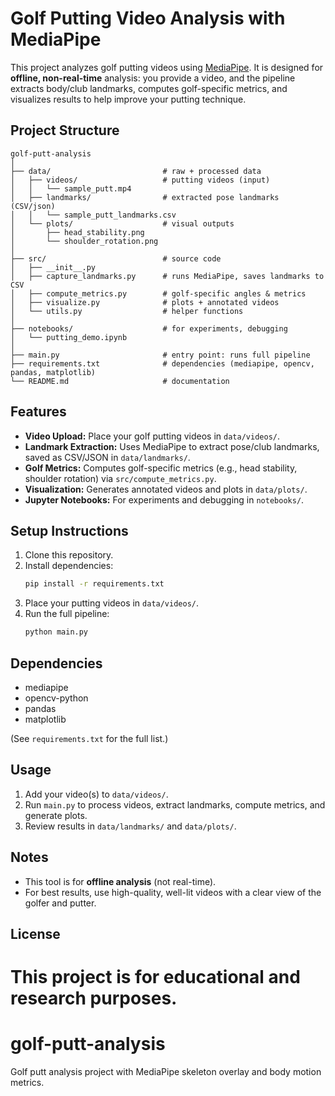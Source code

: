 # Golf Putting Video Analysis with MediaPipe

This project analyzes golf putting videos using [MediaPipe](https://mediapipe.dev/). It is designed for **offline, non-real-time** analysis: you provide a video, and the pipeline extracts body/club landmarks, computes golf-specific metrics, and visualizes results to help improve your putting technique.

## Project Structure

```
golf-putt-analysis
│
├── data/                         # raw + processed data
│   ├── videos/                   # putting videos (input)
│   │   └── sample_putt.mp4
│   ├── landmarks/                # extracted pose landmarks (CSV/json)
│   │   └── sample_putt_landmarks.csv
│   └── plots/                    # visual outputs
│       ├── head_stability.png
│       └── shoulder_rotation.png
│
├── src/                          # source code
│   ├── __init__.py
│   ├── capture_landmarks.py      # runs MediaPipe, saves landmarks to CSV
│   ├── compute_metrics.py        # golf-specific angles & metrics
│   ├── visualize.py              # plots + annotated videos
│   └── utils.py                  # helper functions
│
├── notebooks/                    # for experiments, debugging
│   └── putting_demo.ipynb
│
├── main.py                       # entry point: runs full pipeline
├── requirements.txt              # dependencies (mediapipe, opencv, pandas, matplotlib)
└── README.md                     # documentation
```

## Features

- **Video Upload:** Place your golf putting videos in `data/videos/`.
- **Landmark Extraction:** Uses MediaPipe to extract pose/club landmarks, saved as CSV/JSON in `data/landmarks/`.
- **Golf Metrics:** Computes golf-specific metrics (e.g., head stability, shoulder rotation) via `src/compute_metrics.py`.
- **Visualization:** Generates annotated videos and plots in `data/plots/`.
- **Jupyter Notebooks:** For experiments and debugging in `notebooks/`.

## Setup Instructions

1. Clone this repository.
2. Install dependencies:
    ```bash
    pip install -r requirements.txt
    ```
3. Place your putting videos in `data/videos/`.
4. Run the full pipeline:
    ```bash
    python main.py
    ```

## Dependencies

- mediapipe
- opencv-python
- pandas
- matplotlib

(See `requirements.txt` for the full list.)

## Usage

1. Add your video(s) to `data/videos/`.
2. Run `main.py` to process videos, extract landmarks, compute metrics, and generate plots.
3. Review results in `data/landmarks/` and `data/plots/`.

## Notes

- This tool is for **offline analysis** (not real-time).
- For best results, use high-quality, well-lit videos with a clear view of the golfer and putter.

## License

This project is for educational and research purposes.
=======
# golf-putt-analysis
Golf putt analysis project with MediaPipe skeleton overlay and body motion metrics.

